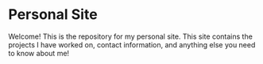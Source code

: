 # Personal Site

Welcome! This is the repository for my personal site. This site contains the projects I have worked on, contact information, and anything else you need to know about me!